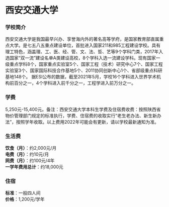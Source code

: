 # 西安交通大学
### 学校简介
西安交通大学是我国最早兴办、享誉海内外的著名高等学府，是国家教育部直属重点大学。是七五八五重点建设单位，首批进入国家211和985工程建设学校。具有理工特色，涵盖理、工、医、经、管、文、法、哲、艺等9个学科门类，2017年入选国家“双一流”建设名单A类建设高校，8个学科入选一流建设学科。现有国家一级重点学科8个，国家重点实验室5个、国家工程（技术）研究中心7个、国家工程实验室3个、国家国际科技合作基地5个、2011协同创新中心1个、省部级重点科研基地148个。 据ESI公布的数据，截至2021年5月，学校16个学科进入世界学术机构前百分之一，4个学科进入前千分之一，工程学进入前万分之一。

### 学费
5,250元-15,400元。备注：西安交通大学本科生学费及住宿费收费：按照陕西省物价管理部门规定的标准执行，学费、住宿费的收取实行“老生老办法、新生新办法”，按照学年收取。以上费用2022年可能会有更新，请以学校最新通知为准。

### 生活费
**饮食（月）**：约2,000元/月  
**电费（月）**：约10元/月  
**网费（月）**：约100元/4年  
**一学年费用总计**：约18,000元  

### 住宿
**标准**：一般四人间  
**价格**：1,200元/学年  
